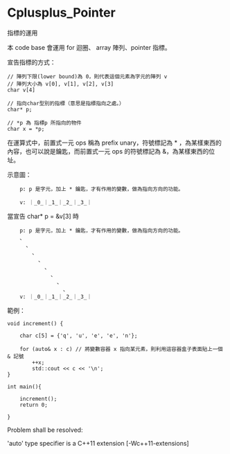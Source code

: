 # Cplusplus_Pointer
指標的運用

本 code base 會運用 for 迴圈、 array 陣列、pointer 指標。

宣告指標的方式：

    // 陣列下限(lower bound)為 0，則代表這個元素為字元的陣列 v 
    // 陣列大小為 v[0], v[1], v[2], v[3]
    char v[4]
    
    // 指向char型別的指標（意思是指標指向之處。）
    char* p; 
    
    // *p 為 指標p 所指向的物件
    char x = *p;
    
在運算式中，前置式一元 ops 稱為 prefix unary，符號標記為 * ，為某樣東西的內容，也可以說是鑰匙，而前置式一元 ops 的符號標記為 &，為某樣東西的位址。

示意圖：

        p: p 是字元，加上 * 鑰匙，才有作用的變數，做為指向方向的功能。 
        
        v: ｜_0_｜_1_｜_2_｜_3_｜
        
當宣告 char* p = &v[3] 時

        
        p: p 是字元，加上 * 鑰匙，才有作用的變數，做為指向方向的功能。 
        、
          、
            、
              、
                、
                  、
                    、
                      、
        v: ｜_0_｜_1_｜_2_｜_3_｜

範例：

    void increment() {

        char c[5] = {'q', 'u', 'e', 'e', 'n'};

        for (auto& x : c) // 將變數容器 x 指向某元素，則利用這容器盒子表面貼上一個 & 記號
            ++x;
            std::cout << c << '\n';
    }

    int main(){

        increment();
        return 0;

    }
    
Problem shall be resolved:

'auto' type specifier is a C++11 extension [-Wc++11-extensions]


